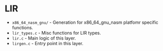 # LIR
- `x86_64_nasm_gnu/` - Generation for x86_64_gnu_nasm platfomr specific functions.
- `lir_types.c` - Misc functions for LIR types.
- `lir.c` - Main logic of this layer.
- `lirgen.c` - Entry point in this layer.